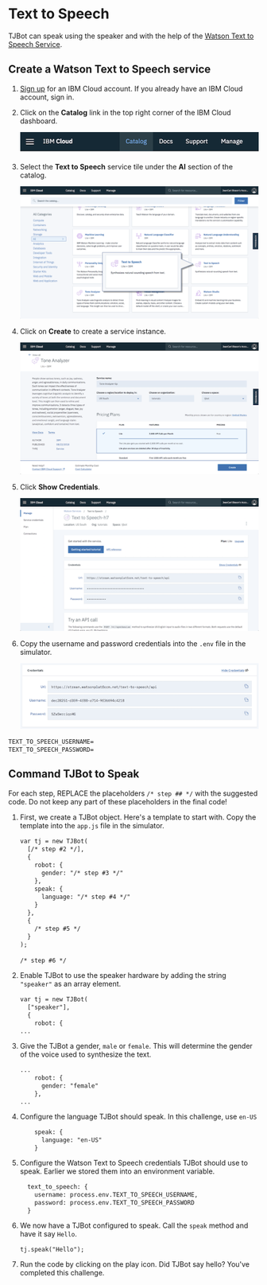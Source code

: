 # Text to Speech

TJBot can speak using the speaker and with the help of the [Watson Text to Speech Service](https://ibm.biz/catalog-text-to-speech).

## Create a Watson Text to Speech service

1. [Sign up](https://ibm.biz/tjbot-challenge-signup) for an IBM Cloud account. If you already have an IBM Cloud account, sign in.

2. Click on the __Catalog__ link in the top right corner of the IBM Cloud dashboard.

	![](assets/catalog.png)

3. Select the __Text to Speech__ service tile under the __AI__ section of the catalog.

	![](assets/catalog-tts.png)

4. Click on __Create__ to create a service instance.

	![](assets/create-ta.png)

5. Click __Show Credentials__.

	![](assets/servicecredentials-tts.png)

6. Copy the username and password credentials into the `.env` file in the simulator.

	![](assets/credentials-tts.png)

```
TEXT_TO_SPEECH_USERNAME=
TEXT_TO_SPEECH_PASSWORD=
```

## Command TJBot to Speak

For each step, REPLACE the placeholders `/* step ## */` with the suggested code. Do not keep any part of these placeholders in the final code!

1. First, we create a TJBot object. Here's a template to start with. Copy the template into the `app.js` file in the simulator.

	```
	var tj = new TJBot(
	  [/* step #2 */],
	  {
	    robot: {
	      gender: "/* step #3 */"
	    },
	    speak: {
	      language: "/* step #4 */"
	    }
	  },
	  {
	    /* step #5 */
	  }
	);

	/* step #6 */
	```

2. Enable TJBot to use the speaker hardware by adding the string `"speaker"` as an array element.

	```
	var tj = new TJBot(
	  ["speaker"],
	  {
	    robot: {
	...
	```

3. Give the TJBot a gender, `male` or `female`. This will determine the gender of the voice used to synthesize the text.

	```
	...
 	    robot: {
	      gender: "female"
  	    },
	...
	```	    

4. Configure the language TJBot should speak. In this challenge, use `en-US`

	```
	    speak: {
	      language: "en-US"
	    }
	```

5. Configure the Watson Text to Speech credentials TJBot should use to speak. Earlier we stored them into an environment variable.

	```
	  text_to_speech: {
	    username: process.env.TEXT_TO_SPEECH_USERNAME,
	    password: process.env.TEXT_TO_SPEECH_PASSWORD
	  }
	```

6. We now have a TJBot configured to speak. Call the `speak` method and have it say `Hello`.

	```
	tj.speak("Hello");
	```

7. Run the code by clicking on the play icon. Did TJBot say hello? You've completed this challenge.
